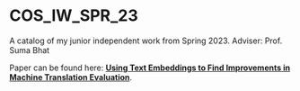 # COS_IW_SPR_23
A catalog of my junior independent work from Spring 2023.  Adviser: Prof. Suma Bhat

Paper can be found here: **[Using Text Embeddings to Find Improvements in Machine Translation Evaluation](https://drive.google.com/file/d/1U4tlsqJ_uivpWV0UxDxGIaeMa-zmON9R/view)**.
